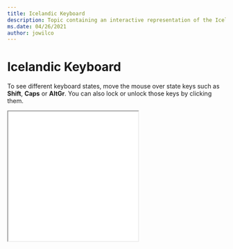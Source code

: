 ```yaml
--- 
title: Icelandic Keyboard 
description: Topic containing an interactive representation of the Icelandic Keyboard 
ms.date: 04/26/2021 
author: jowilco 
--- 
```

 
# Icelandic Keyboard 
 
To see different keyboard states, move the mouse over state keys such as **Shift**, **Caps** or **AltGr**. You can also lock or unlock those keys by clicking them. 
 
<iframe src="kbdic.html" height="300"></iframe> 
